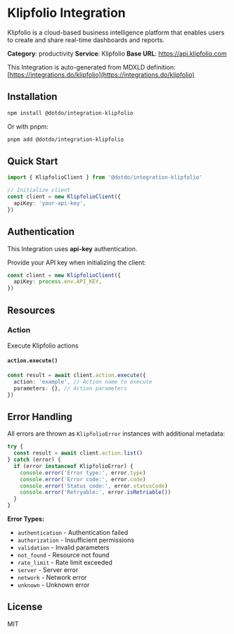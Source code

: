 # Klipfolio Integration

Klipfolio is a cloud-based business intelligence platform that enables users to create and share real-time dashboards and reports.

**Category**: productivity
**Service**: Klipfolio
**Base URL**: https://api.klipfolio.com

This Integration is auto-generated from MDXLD definition: [https://integrations.do/klipfolio](https://integrations.do/klipfolio)

## Installation

```bash
npm install @dotdo/integration-klipfolio
```

Or with pnpm:

```bash
pnpm add @dotdo/integration-klipfolio
```

## Quick Start

```typescript
import { KlipfolioClient } from '@dotdo/integration-klipfolio'

// Initialize client
const client = new KlipfolioClient({
  apiKey: 'your-api-key',
})
```

## Authentication

This Integration uses **api-key** authentication.

Provide your API key when initializing the client:

```typescript
const client = new KlipfolioClient({
  apiKey: process.env.API_KEY,
})
```

## Resources

### Action

Execute Klipfolio actions

#### `action.execute()`

```typescript
const result = await client.action.execute({
  action: 'example', // Action name to execute
  parameters: {}, // Action parameters
})
```

## Error Handling

All errors are thrown as `KlipfolioError` instances with additional metadata:

```typescript
try {
  const result = await client.action.list()
} catch (error) {
  if (error instanceof KlipfolioError) {
    console.error('Error type:', error.type)
    console.error('Error code:', error.code)
    console.error('Status code:', error.statusCode)
    console.error('Retryable:', error.isRetriable())
  }
}
```

**Error Types:**

- `authentication` - Authentication failed
- `authorization` - Insufficient permissions
- `validation` - Invalid parameters
- `not_found` - Resource not found
- `rate_limit` - Rate limit exceeded
- `server` - Server error
- `network` - Network error
- `unknown` - Unknown error

## License

MIT
